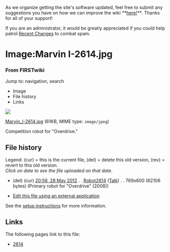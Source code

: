 As we organize getting the site's software updated, feel free to submit any
suggestions you have on how we can improve the wiki
_**_[here!](/index.php/User:Hallry/Suggestions "User:Hallry/Suggestions"
)_**_. Thanks for all of your support!

If you are an administrator, it would be greatly appreciated if you could help
patrol [Recent Changes](/index.php/Special:Recentchanges
"Special:Recentchanges" ) to combat spam.

# Image:Marvin I-2614.jpg

### From FIRSTwiki

Jump to: navigation, search

  * Image
  * File history
  * Links

![](/media/5/56/Marvin_I-2614.jpg)

[Marvin_I-2614.jpg](/media/5/56/Marvin_I-2614.jpg "Marvin I-2614.jpg" ) (61KB,
MIME type: `image/jpeg`)

Competition robot for "Overdrive."

## File history

Legend: (cur) = this is the current file, (del) = delete this old version,
(rev) = revert to this old version.  
_Click on date to see the file uploaded on that date_.

  * (del) (cur) [20:56, 28 May 2012](/media/5/56/Marvin_I-2614.jpg "/media/5/56/Marvin I-2614.jpg" ) . . [Robot2614](/index.php?title=User:Robot2614&action=edit "User:Robot2614" ) ([Talk](/index.php/User_talk:Robot2614 "User talk:Robot2614" )) . . 769x600 (62106 bytes) (Primary robot for "Overdrive" (2008))
  

  * [Edit this file using an external application](/index.php?title=Image:Marvin_I-2614.jpg&action=edit&externaledit=true&mode=file "Image:Marvin I-2614.jpg" )

See the [setup
instructions](http://meta.wikimedia.org/wiki/Help:External_editors
"http://meta.wikimedia.org/wiki/Help:External_editors" ) for more information.

## Links

The following pages link to this file:

  * [2614](/index.php/2614 "2614" )

